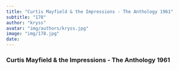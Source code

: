```yaml
---
title: "Curtis Mayfield & the Impressions - The Anthology 1961"
subtitle: "178"
author: "kryss"
avatar: "img/authors/kryss.jpg"
image: "img/178.jpg"
date:
---
```


### Curtis Mayfield & the Impressions - The Anthology 1961

